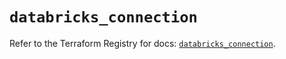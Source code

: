 # `databricks_connection`

Refer to the Terraform Registry for docs: [`databricks_connection`](https://registry.terraform.io/providers/databricks/databricks/1.77.0/docs/resources/connection).
